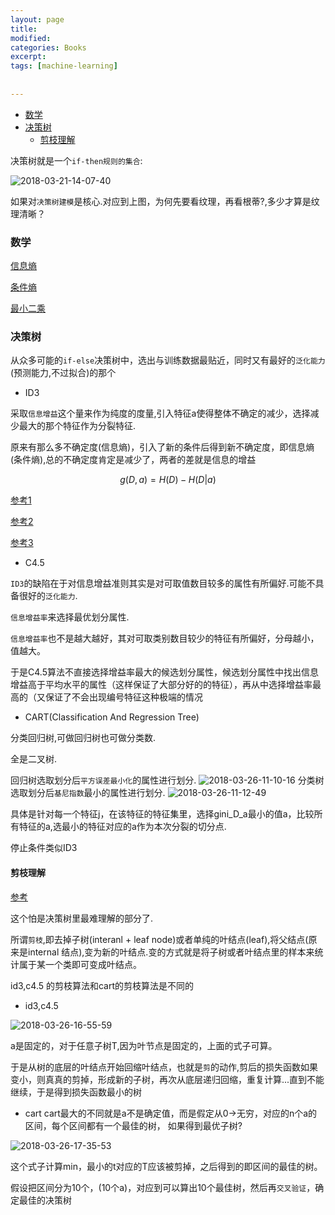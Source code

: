 ```yaml
---
layout: page
title:
modified:
categories: Books
excerpt: 
tags: [machine-learning]
 
  
---
```


<!-- TOC -->

- [数学](#数学)
- [决策树](#决策树)
    - [剪枝理解](#剪枝理解)

<!-- /TOC -->

决策树就是一个`if-then规则的集合`:

![2018-03-21-14-07-40](https://images-1257933000.cos.ap-chengdu.myqcloud.com/2018-03-21-14-07-40.png)

如果对`决策树建模`是核心.对应到上图，为何先要看纹理，再看根蒂?,多少才算是纹理清晰？

### 数学

[信息熵](https://zhuanlan.zhihu.com/p/26486223)

[条件熵](https://zhuanlan.zhihu.com/p/26551798)

[最小二乘](https://blog.csdn.net/bitcarmanlee/article/details/51589143)

### 决策树

从众多可能的`if-else`决策树中，选出与训练数据最贴近，同时又有最好的`泛化能力`(预测能力,不过拟合)的那个

* ID3

采取`信息增益`这个量来作为纯度的度量,引入特征a使得整体不确定的减少，选择减少最大的那个特征作为分裂特征.

原来有那么多不确定度(信息熵)，引入了新的条件后得到新不确定度，即信息熵(条件熵),总的不确定度肯定是减少了，两者的差就是信息的增益

$$g(D,a) = H(D) - H(D|a)$$

[参考1](https://zhuanlan.zhihu.com/p/26760551)

[参考2](https://zhuanlan.zhihu.com/p/27313529)

[参考3](https://www.zhihu.com/question/27205203/answer/148900663)

* C4.5 

`ID3`的缺陷在于对信息增益准则其实是对可取值数目较多的属性有所偏好.可能不具备很好的`泛化能力`.

`信息增益率`来选择最优划分属性.

`信息增益率`也不是越大越好，其对可取类别数目较少的特征有所偏好，分母越小，值越大。

于是C4.5算法不直接选择增益率最大的候选划分属性，候选划分属性中找出信息增益高于平均水平的属性（这样保证了大部分好的的特征），再从中选择增益率最高的（又保证了不会出现编号特征这种极端的情况


* CART(Classification And Regression Tree)

分类回归树,可做回归树也可做分类数.

全是二叉树.

回归树选取划分后`平方误差最小化`的属性进行划分.
![2018-03-26-11-10-16](https://images-1257933000.cos.ap-chengdu.myqcloud.com/2018-03-26-11-10-16.png)
分类树选取划分后`基尼指数`最小的属性进行划分.
![2018-03-26-11-12-49](https://images-1257933000.cos.ap-chengdu.myqcloud.com/2018-03-26-11-12-49.png)

具体是针对每一个特征j，在该特征的特征集里，选择gini_D_a最小的值a，比较所有特征的a,选最小的特征对应的a作为本次分裂的切分点.

停止条件类似ID3

#### 剪枝理解

[参考](https://www.zhihu.com/question/22697086)

这个怕是决策树里最难理解的部分了.


所谓`剪枝`,即去掉子树(interanl + leaf node)或者单纯的叶结点(leaf),将父结点(原来是internal 结点),变为新的叶结点.变的方式就是将子树或者叶结点里的样本来统计属于某一个类即可变成叶结点。

id3,c4.5 的剪枝算法和cart的剪枝算法是不同的

* id3,c4.5

![2018-03-26-16-55-59](https://images-1257933000.cos.ap-chengdu.myqcloud.com/2018-03-26-16-55-59.png)

a是固定的，对于任意子树T,因为叶节点是固定的，上面的式子可算。

于是从树的底层的叶结点开始回缩叶结点，也就是`剪`的动作,剪后的损失函数如果变小，则真真的剪掉，形成新的子树，再次从底层递归回缩，重复计算...直到不能继续，于是得到损失函数最小的树

* cart 
cart最大的不同就是a不是确定值，而是假定从0->无穷，对应的n个a的区间，每个区间都有一个最佳的树，
如果得到最优子树?

![2018-03-26-17-35-53](https://images-1257933000.cos.ap-chengdu.myqcloud.com/2018-03-26-17-35-53.png)

这个式子计算min，最小的t对应的T应该被剪掉，之后得到的即区间的最佳的树。

假设把区间分为10个，(10个a)，对应到可以算出10个最佳树，然后再`交叉验证`，确定最佳的决策树

